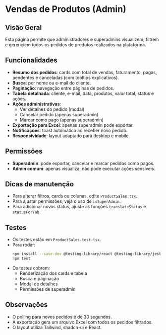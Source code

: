 # Vendas de Produtos (Admin)

## Visão Geral
Esta página permite que administradores e superadmins visualizem, filtrem e gerenciem todos os pedidos de produtos realizados na plataforma.

## Funcionalidades
- **Resumo dos pedidos**: cards com total de vendas, faturamento, pagas, pendentes e canceladas (com tooltips explicativos).
- **Busca**: por nome ou e-mail do cliente.
- **Paginação**: navegação entre páginas de pedidos.
- **Tabela detalhada**: cliente, e-mail, data, produtos, valor total, status e ações.
- **Ações administrativas**:
  - Ver detalhes do pedido (modal)
  - Cancelar pedido (apenas superadmin)
  - Marcar como pago (apenas superadmin)
- **Exportação para Excel**: apenas superadmin pode exportar.
- **Notificações**: toast automático ao receber novo pedido.
- **Responsividade**: layout adaptado para desktop e mobile.

## Permissões
- **Superadmin**: pode exportar, cancelar e marcar pedidos como pagos.
- **Admin comum**: apenas visualiza, não pode executar ações sensíveis.

## Dicas de manutenção
- Para alterar filtros, cards ou colunas, edite `ProductSales.tsx`.
- Para ajustar permissões, veja o uso de `isSuperAdmin`.
- Para adicionar novos status, ajuste as funções `translateStatus` e `statusForTab`.

## Testes
- Os testes estão em `ProductSales.test.tsx`.
- Para rodar:
  ```bash
  npm install --save-dev @testing-library/react @testing-library/jest-dom @types/jest jest
  npm test
  ```
- Os testes cobrem:
  - Renderização dos cards e tabela
  - Busca e paginação
  - Modal de detalhes
  - Permissões de superadmin

## Observações
- O polling para novos pedidos é de 30 segundos.
- A exportação gera um arquivo Excel com todos os pedidos filtrados.
- O layout utiliza Tailwind, shadcn-ui e React. 